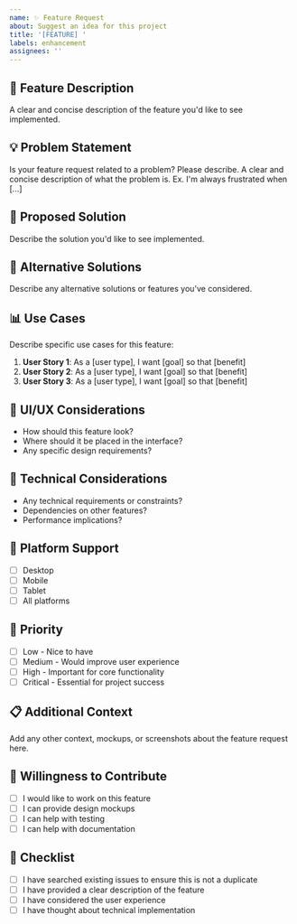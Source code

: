 ```yaml
---
name: ✨ Feature Request
about: Suggest an idea for this project
title: '[FEATURE] '
labels: enhancement
assignees: ''
---
```


## 🚀 **Feature Description**
A clear and concise description of the feature you'd like to see implemented.

## 💡 **Problem Statement**
Is your feature request related to a problem? Please describe.
A clear and concise description of what the problem is. Ex. I'm always frustrated when [...]

## 🎯 **Proposed Solution**
Describe the solution you'd like to see implemented.

## 🔄 **Alternative Solutions**
Describe any alternative solutions or features you've considered.

## 📊 **Use Cases**
Describe specific use cases for this feature:
1. **User Story 1**: As a [user type], I want [goal] so that [benefit]
2. **User Story 2**: As a [user type], I want [goal] so that [benefit]
3. **User Story 3**: As a [user type], I want [goal] so that [benefit]

## 🎨 **UI/UX Considerations**
- How should this feature look?
- Where should it be placed in the interface?
- Any specific design requirements?

## 🔧 **Technical Considerations**
- Any technical requirements or constraints?
- Dependencies on other features?
- Performance implications?

## 📱 **Platform Support**
- [ ] Desktop
- [ ] Mobile
- [ ] Tablet
- [ ] All platforms

## 🎯 **Priority**
- [ ] Low - Nice to have
- [ ] Medium - Would improve user experience
- [ ] High - Important for core functionality
- [ ] Critical - Essential for project success

## 📋 **Additional Context**
Add any other context, mockups, or screenshots about the feature request here.

## 🤝 **Willingness to Contribute**
- [ ] I would like to work on this feature
- [ ] I can provide design mockups
- [ ] I can help with testing
- [ ] I can help with documentation

## 📝 **Checklist**
- [ ] I have searched existing issues to ensure this is not a duplicate
- [ ] I have provided a clear description of the feature
- [ ] I have considered the user experience
- [ ] I have thought about technical implementation

